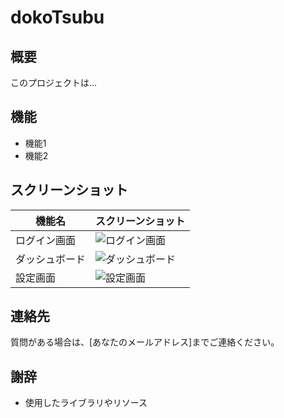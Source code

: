 # dokoTsubu

## 概要
このプロジェクトは...

## 機能
- 機能1
- 機能2

## スクリーンショット

| 機能名      | スクリーンショット                             |
|-------------|----------------------------------------------|
| ログイン画面 | ![ログイン画面](images/login.png)          |
| ダッシュボード | ![ダッシュボード](images/dashboard.png)   |
| 設定画面    | ![設定画面](images/settings.png)            |



## 連絡先
質問がある場合は、[あなたのメールアドレス]までご連絡ください。

## 謝辞
- 使用したライブラリやリソース
